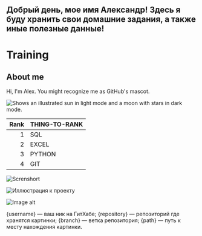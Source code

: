 ## Добрый день, мое имя Александр!  Здесь я буду хранить свои домашние задания, а также иные полезные данные!

# Training
## About me

Hi, I'm Alex. You might recognize me as GitHub's mascot.

<picture>
  <source media="(prefers-color-scheme: dark)" srcset="https://user-images.githubusercontent.com/25423296/163456776-7f95b81a-f1ed-45f7-b7ab-8fa810d529fa.png">
  <source media="(prefers-color-scheme: light)" srcset="https://user-images.githubusercontent.com/25423296/163456779-a8556205-d0a5-45e2-ac17-42d089e3c3f8.png">
  <img alt="Shows an illustrated sun in light mode and a moon with stars in dark mode." src="https://user-images.githubusercontent.com/25423296/163456779-a8556205-d0a5-45e2-ac17-42d089e3c3f8.png">
</picture>

| Rank | THING-TO-RANK |
|-----:|---------------|
|     1|     SQL       |
|     2|    EXCEL      |
|     3|   PYTHON      |
|     4|    GIT        |

![Screnshort](https://github.com/brrndalex/Training/blob/main/SQL_mindmap.png)

![Иллюстрация к проекту](https://github.com/jon/coolproject/raw/master/image/image.png)

![Image alt](https://github.com/{username}/{repository}/raw/{branch}/{path}/image.png)

{username} — ваш ник на ГитХабе;
{repository} — репозиторий где хранятся картинки;
{branch} — ветка репозитория;
{path} — путь к месту нахождения картинки.

